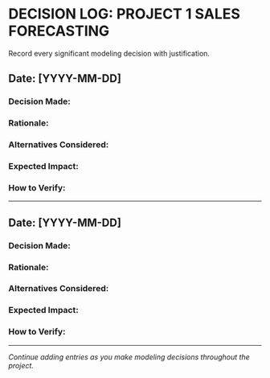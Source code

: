 # DECISION LOG: PROJECT 1 SALES FORECASTING

Record every significant modeling decision with justification.

## Date: [YYYY-MM-DD]

### Decision Made:


### Rationale:


### Alternatives Considered:


### Expected Impact:


### How to Verify:


---

## Date: [YYYY-MM-DD]

### Decision Made:


### Rationale:


### Alternatives Considered:


### Expected Impact:


### How to Verify:


---

*Continue adding entries as you make modeling decisions throughout the project.*

